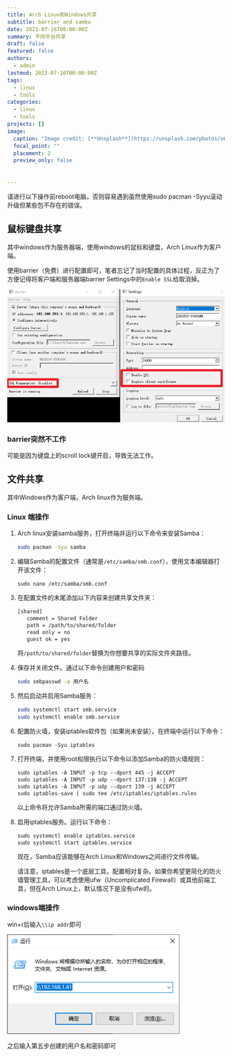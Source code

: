 ```yaml
---
title: Arch Linux和Windows共享
subtitle: barrier and samba
date: 2023-07-16T00:00:00Z
summary: 不同平台共享
draft: false
featured: false
authors:
  - admin
lastmod: 2023-07-16T00:00:00Z
tags:
  - linux 
  - tools
categories:
  - linux
  - tools
projects: []
image:
  caption: "Image credit: [**Unsplash**](https://unsplash.com/photos/vOTBmRh3-7I)"
  focal_point: ""
  placement: 2
  preview_only: false


---
```



请进行以下操作前reboot电脑，否则容易遇到虽然使用sudo pacman -Syyu滚动升级但某些包不存在的错误。

## 鼠标键盘共享

其中windows作为服务器端，使用windows的鼠标和键盘，Arch Linux作为客户端。

使用barrier（免费）进行配置即可，笔者忘记了当时配置的具体过程，反正为了方便记得将客户端和服务器端barrier Settings中的```Enable SSL```给取消掉。

![image-20230716110020276](img/image-20230716110020276.png)

### barrier突然不工作

可能是因为键盘上的scroll lock键开启，导致无法工作。

## 文件共享

其中Windows作为客户端，Arch linux作为服务端。

### Linux 端操作

1. Arch linux安装samba服务，打开终端并运行以下命令来安装Samba：

   ```bash
   sudo pacman -Syu samba
   ```

2. 编辑Samba的配置文件（通常是`/etc/samba/smb.conf`），使用文本编辑器打开该文件：

   ```
   sudo nano /etc/samba/smb.conf
   ```

3. 在配置文件的末尾添加以下内容来创建共享文件夹：

   ```
   [shared]
      comment = Shared Folder
      path = /path/to/shared/folder
      read only = no
      guest ok = yes
   ```

   将`/path/to/shared/folder`替换为你想要共享的实际文件夹路径。

4. 保存并关闭文件。通过以下命令创建用户和密码

   ```bash
   sudo smbpasswd -a 用户名
   ```
   
5. 然后启动并启用Samba服务：

   ```bash
   sudo systemctl start smb.service
   sudo systemctl enable smb.service
   ```

6. 配置防火墙，安装iptables软件包（如果尚未安装）。在终端中运行以下命令：

    ```
    sudo pacman -Syu iptables
    ```

7. 打开终端，并使用root权限执行以下命令以添加Samba的防火墙规则：

    ```
    sudo iptables -A INPUT -p tcp --dport 445 -j ACCEPT
    sudo iptables -A INPUT -p udp --dport 137:138 -j ACCEPT
    sudo iptables -A INPUT -p udp --dport 139 -j ACCEPT
    sudo iptables-save | sudo tee /etc/iptables/iptables.rules
    ```

    以上命令将允许Samba所需的端口通过防火墙。

8. 启用iptables服务。运行以下命令：

    ```
    sudo systemctl enable iptables.service
    sudo systemctl start iptables.service
    ```

    现在，Samba应该能够在Arch Linux和Windows之间进行文件传输。

    请注意，iptables是一个底层工具，配置相对复杂。如果你希望更简化的防火墙管理工具，可以考虑使用ufw（Uncomplicated Firewall）或其他前端工具，但在Arch Linux上，默认情况下是没有ufw的。

### windows端操作

win+r后输入```\\ip addr```即可

![image-20230716105535470](img/image-20230716105535470.png)

之后输入第五步创建的用户名和密码即可